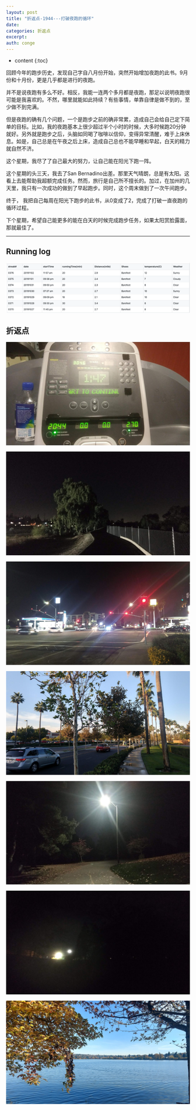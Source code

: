 ```yaml
---
layout: post
title: "折返点-1944---打破夜跑的循环"
date:
categories: 折返点
excerpt:
auth: conge
---
```

* content
{:toc}

回顾今年的跑步历史，发现自己字自八月份开始，突然开始增加夜跑的此书。9月份和十月份，更是几乎都是进行的夜跑。

并不是说夜跑有多么不好。相反，我能一连两个多月都是夜跑，那足以说明夜跑很可能是我喜欢的。不然，哪里就能如此持续？有些事情，单靠自律是做不到的，至少做不到完满。

但是夜跑的确有几个问题，一个是跑步之前的确非常累，造成自己会给自己定下简单的目标。比如，我的夜跑基本上很少超过半个小时的时候，大多时候跑20分钟就好。另外就是跑步之后，头脑如同喝了咖啡以信仰，变得异常清醒，难于上床休息。如是，自己总是在午夜之后上床，造成自己总也不能早睡和早起，白天的精力就自然不济。

这个星期，我尽了了自己最大的努力，让自己能在阳光下跑一阵。

这个星期的头三天，我去了San Bernadino出差。那里天气晴朗，总是有太阳。这看上去能帮助我超额完成任务。然而，旅行是自己所不擅长的。加过，在加州的几天里，我只有一次成功的做到了早起跑步。同时，这个周末做到了一次午间跑步。

终于， 我把自己每周在阳光下跑步的此书，从0变成了2，完成了打破一直夜跑的循环过程。

下个星期，希望自己能更多的能在白天的时候完成跑步任务，如果太阳赏脸露面，那就最佳了。

-----

## Running log
![ Running log week 44， 2019](/assets/images/折返点/118382-4953ec7da5dc058f.png)


## 折返点

![20191027.jpg](/assets/images/折返点/118382-07dbc7bb04ecad2f.jpg)

![20191028.jpg](/assets/images/折返点/118382-a1a3f4b51595f4cc.jpg)

![20191029.jpg](/assets/images/折返点/118382-b721bb670d2f2678.jpg)

![20191030.jpg](/assets/images/折返点/118382-7a228ae973a4c92a.jpg)

![20191031.jpg](/assets/images/折返点/118382-2faeb32ac0e1927c.jpg)

![20191101.jpg](/assets/images/折返点/118382-1648b6c2cb0a643e.jpg)

![20191102.jpg](/assets/images/折返点/118382-219e74a462e57b56.jpg)

